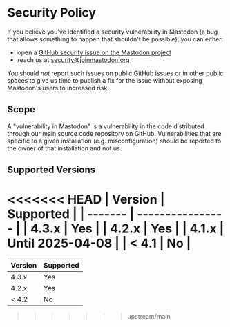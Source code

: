 # Security Policy

If you believe you've identified a security vulnerability in Mastodon (a bug that allows something to happen that shouldn't be possible), you can either:

- open a [GitHub security issue on the Mastodon project](https://github.com/mastodon/mastodon/security/advisories/new)
- reach us at <security@joinmastodon.org>

You should _not_ report such issues on public GitHub issues or in other public spaces to give us time to publish a fix for the issue without exposing Mastodon's users to increased risk.

## Scope

A "vulnerability in Mastodon" is a vulnerability in the code distributed through our main source code repository on GitHub. Vulnerabilities that are specific to a given installation (e.g. misconfiguration) should be reported to the owner of that installation and not us.

## Supported Versions

<<<<<<< HEAD
| Version | Supported        |
| ------- | ---------------- |
| 4.3.x   | Yes              |
| 4.2.x   | Yes              |
| 4.1.x   | Until 2025-04-08 |
| < 4.1   | No               |
=======
| Version | Supported |
| ------- | --------- |
| 4.3.x   | Yes       |
| 4.2.x   | Yes       |
| < 4.2   | No        |
>>>>>>> upstream/main
